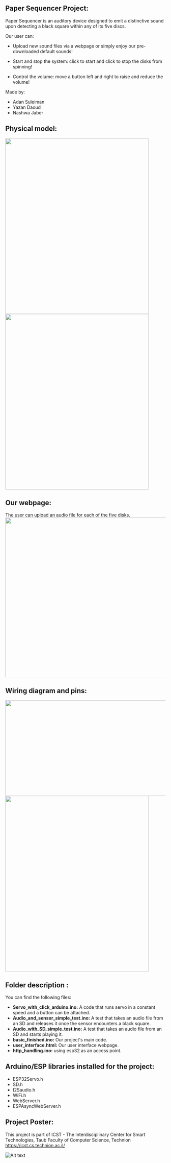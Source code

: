 ## Paper Sequencer Project:  

Paper Sequencer is an auditory device designed to emit a distinctive sound upon detecting a black square within any of its five discs.

Our user can: 

- Upload new sound files via a webpage or simply enjoy our pre-downloaded default sounds!

- Start and stop the system: click to start and click to stop the disks from spinning!

- Control the volume: move a button left and right to raise and reduce the volume!

Made by:
- Adan Suleiman
- Yazan Daoud
- Nashwa Jaber

## Physical model:
<img src="images/pic1.jpeg" width="450" height="550">
<img src="images/pic3.jpeg" width="450" height="550">

## Our webpage:
The user can upload an audio file for each of the five disks.
<img src="images/webpage.png" width="650" height="500">

## Wiring diagram and pins:

<img src="images/pins.png" width="650" height="300">
<img src="images/wiring_diagram.JPG" width="450" height="550">



## Folder description :
 You can find the following files:
- **Servo_with_click_arduino.ino:**
  A code that runs servo in a constant speed and a button can be attached.
- **Audio_and_sensor_simple_test.ino:**
  A test that takes an audio file from an SD and releases it once the sensor encounters a black square.
- **Audio_with_SD_simple_test.ino:**
  A test that takes an audio file from an SD and starts playing it.
- **basic_finished.ino:**
  Our project's main code.
- **user_interface.html:**
  Our user interface webpage.
- **http_handling.ino:**
  using esp32 as an access point.

## Arduino/ESP libraries installed for the project:
* ESP32Servo.h
* SD.h
* I2Saudio.h
* WiFi.h
* WebServer.h
* ESPAsyncWebServer.h

## Project Poster:
 
This project is part of ICST - The Interdisciplinary Center for Smart Technologies, Taub Faculty of Computer Science, Technion
https://icst.cs.technion.ac.il/

![Alt text](images/poster.png)

